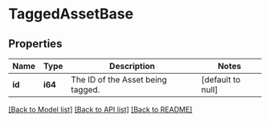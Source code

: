 # TaggedAssetBase

## Properties
Name | Type | Description | Notes
------------ | ------------- | ------------- | -------------
**id** | **i64** | The ID of the Asset being tagged. | [default to null]

[[Back to Model list]](../README.md#documentation-for-models) [[Back to API list]](../README.md#documentation-for-api-endpoints) [[Back to README]](../README.md)


